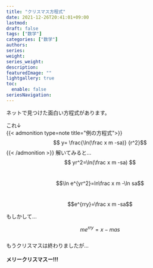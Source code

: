 ```yaml
---
title: "クリスマス方程式"
date: 2021-12-26T20:41:01+09:00
lastmod:
draft: false
tags: ["数学"]
categories: ["数学"]
authors:
series:
weight:
series_weight:
description:
featuredImage: ""
lightgallery: true
toc:
  enable: false
seriesNavigation:
---
```


ネットで見つけた面白い方程式があります。
<!--more-->
これ↓
<br />
{{< admonition type=note title="例の方程式">}}
$$ y= \frac{\ln(\frac x m -sa)} {r^2}$$
{{< /admonition >}}
解いてみると...
$$ yr^2=\ln(\frac x m -sa) $$
<br />

$$\ln e^{yr^2}=ln\frac x m -\ln sa$$
<br />

$$e^{rry}=\frac x m -sa$$

もしかして...

$$me^{rry} = x-mas$$
<br />
もうクリスマスは終わりましたが...
<br /><br />
**メリークリスマスー!!!**